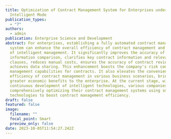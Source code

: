 ```yaml
---
title: Optimization of Contract Management System for Enterprises under
  Intelligent Mode
publication_types:
  - "7"
authors:
  - admin
publication: Enterprise Science and Development
abstract: For enterprises, establishing a fully automated contract management
  system can enhance the overall efficiency of contract management and the level
  of intelligent management. It significantly improves the accuracy of contract
  information comparison, clarifies key contract information and relevant legal
  clauses, reduces manual costs, ensures the accuracy of contract reviews, and
  achieves data sharing. This enhancement boosts the company's risk control and
  management capabilities for contracts. It also elevates the convenience and
  efficiency of contract management in various business scenarios, bringing
  greater economic benefits to the enterprise. At the current stage, with the
  continuous development of intelligent technologies, various companies are
  comprehensively optimizing their contract management systems using smart
  technologies to boost contract management efficiency.
draft: false
featured: false
image:
  filename: ""
  focal_point: Smart
  preview_only: false
date: 2023-10-05T11:54:27.242Z
---
```

